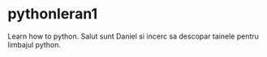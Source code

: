 # pythonleran1
Learn how to python.
Salut sunt Daniel si incerc sa descopar tainele pentru limbajul python.

